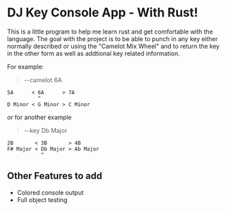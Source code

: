 # DJ Key Console App - With Rust!
This is a little program to help me learn rust and get comfortable with the language. The goal with the project is to be able to punch in any key either normally described or using the "Camelot Mix Wheel" and to return the key in the other form as well as addtional key related information.

For example:

> --camelot 6A

```
5A      < 6A      > 7A
          ^
D Minor < G Minor > C Minor
```

or for another example
> --key Db Major
```
2B       < 3B       > 4B
F# Major < Db Major > Ab Major
           ^
```


## Other Features to add
- Colored console output
- Full object testing
